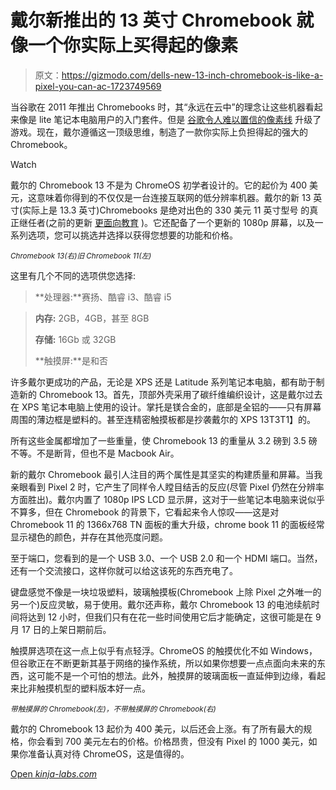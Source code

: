 # 戴尔新推出的 13 英寸 Chromebook 就像一个你实际上买得起的像素

> 原文：<https://gizmodo.com/dells-new-13-inch-chromebook-is-like-a-pixel-you-can-ac-1723749569>

当谷歌在 2011 年推出 Chromebooks 时，其“永远在云中”的理念让这些机器看起来像是 lite 笔记本电脑用户的入门套件。但是 [谷歌令人难以置信的像素线](http://gizmodo.com/googles-new-chromebook-pixel-dangerously-close-to-buya-1690797754#_ga=1.117106246.1523925811.1419643295) 升级了游戏。现在，戴尔遵循这一顶级思维，制造了一款你实际上负担得起的强大的 Chromebook。

Watch

戴尔的 Chromebook 13 不是为 ChromeOS 初学者设计的。它的起价为 400 美元，这意味着你得到的不仅仅是一台连接互联网的低分辨率机器。戴尔的新 13 英寸(实际上是 13.3 英寸)Chromebooks 是绝对出色的 330 美元 11 英寸型号 的真正继任者(之前的更新 [更面向教育](http://gizmodo.com/the-new-dell-chromebook-11-fixes-what-wasnt-broken-1685340880) )。它还配备了一个更新的 1080p 屏幕，以及一系列选项，您可以挑选并选择以获得您想要的功能和价格。

<small>*Chromebook 13(右)旧 Chromebook 11(左)*</small>

这里有几个不同的选项供您选择:

> **处理器:**赛扬、酷睿 i3、酷睿 i5

> **内存:** 2GB，4GB，甚至 8GB
> 
> **存储:** 16Gb 或 32GB
> 
> **触摸屏:**是和否

许多戴尔更成功的产品，无论是 XPS 还是 Latitude 系列笔记本电脑，都有助于制造新的 Chromebook 13。首先，顶部外壳采用了碳纤维编织设计，这是戴尔过去在 XPS 笔记本电脑上使用的设计。掌托是镁合金的，底部是全铝的——只有屏幕周围的薄边框是塑料的。甚至连精密触摸板都是抄袭戴尔的 XPS 13T3T1】的。

所有这些金属都增加了一些重量，使 Chromebook 13 的重量从 3.2 磅到 3.5 磅不等。不是断背，但也不是 Macbook Air。

新的戴尔 Chromebook 最引人注目的两个属性是其坚实的构建质量和屏幕。当我亲眼看到 Pixel 2 时，它产生了同样令人瞠目结舌的反应(尽管 Pixel 仍然在分辨率方面胜出)。戴尔内置了 1080p IPS LCD 显示屏，这对于一些笔记本电脑来说似乎不算多，但在 Chromebook 的背景下，它看起来令人惊叹——这是对 Chromebook 11 的 1366x768 TN 面板的重大升级，chrome book 11 的面板经常显示褪色的颜色，并存在其他亮度问题。

至于端口，您看到的是一个 USB 3.0、一个 USB 2.0 和一个 HDMI 端口。当然，还有一个交流接口，这样你就可以给这该死的东西充电了。

键盘感觉不像是一块垃圾塑料，玻璃触摸板(Chromebook 上除 Pixel 之外唯一的另一个)反应灵敏，易于使用。戴尔还声称，戴尔 Chromebook 13 的电池续航时间将达到 12 小时，但我们只有在花一些时间使用它后才能确定，这很可能是在 9 月 17 日的上架日期前后。

触摸屏选项在这一点上似乎有点轻浮。ChromeOS 的触摸优化不如 Windows，但谷歌正在不断更新其基于网络的操作系统，所以如果你想要一点点面向未来的东西，这可能不是一个可怕的想法。此外，触摸屏的玻璃面板一直延伸到边缘，看起来比非触摸机型的塑料版本好一点。

<small>*带触摸屏的 Chromebook(左)，不带触摸屏的 Chromebook(右)*</small>

戴尔的 Chromebook 13 起价为 400 美元，以后还会上涨。有了所有最大的规格，你会看到 700 美元左右的价格。价格昂贵，但没有 Pixel 的 1000 美元，如果你准备认真对待 ChromeOS，这是值得的。

[Open *kinja-labs.com*](http://kinja-labs.com/related-widget/?posts=1681976712,1685340880,1663404547&title=Recommended%20stories)